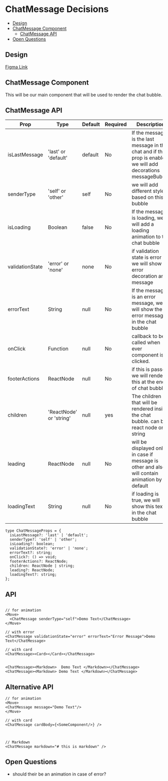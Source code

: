 # ChatMessage Decisions

- [Design](#design)
- [ChatMessage Component](#ChatMessage-component)
  - [ChatMessage API](#ChatMessage-api)
- [Open Questions](#open-questions)

## Design

[Figma Link](https://www.figma.com/design/jubmQL9Z8V7881ayUD95ps/Blade-DSL?node-id=100413-32686&t=n9A7LztwEkIsly3v-0)

## ChatMessage Component

This will be our main component that will be used to render the chat bubble.

## ChatMessage API

| Prop                   | Type                                        | Default | Required | Description                                                                                                                                                     |
| ---------------------- | ------------------------------------------- | ------- | -------- | --------------------------------------------------------------------------------------------------------------------------------------------------------------- |
| isLastMessage          | 'last' or  'default'                                | default   | No       | If the message is the last message in the chat and if this prop is enabled we will add decorations messageBubble                                                |
| senderType          | 'self' or 'other'                              | self   | No       | we will add  different styles based on this bubble                              |
| isLoading              | Boolean                                     | false   | No       | If the message is loading, we will add a loading animation to the chat bubble                                                                                   |
| validationState                | 'error' or 'none'                              | none   | No       |  if validation state is error we will show error decoration and message|
| errorText              | String                                      | null    | No       | If the message is an error message, we will show the error message in the chat bubble                                                                                   |
| onClick           | Function                                    | null    | No       | callback to be called when ever component is clicked.                                                                                                                          |
| footerActions        | ReactNode | null    | No       | if this is passed we will render this at the end of chat bubble                               |
| children               |  'ReactNode' or 'string'                          | null    | yes      | The children that will be rendered inside the chat bubble. can be react node or a string                                                                        |
| leading             | ReactNode                                   | null    | No       | will be displayed only in case  if message is other and also, will contain animation by default                                   |
|loadingText | String | null | No | if loading is true, we will show this text in the chat bubble |

```tsx
type ChatMessageProps = {
  isLastMessage?: 'last' | 'default';
  senderType?: 'self' | 'other';
  isLoading?: boolean;
  validationState?: 'error' | 'none';
  errorText?: string;
  onClick?: () => void;
  footerActions?: ReactNode;
  children: ReactNode | string;
  leading?: ReactNode;
  loadingText?: string;
};
```

## API

```tsx

// for animation
<Move>
  <ChatMessage senderType="self">Demo Text</ChatMessage>
</Move>

// with error
<ChatMessage validationState="error" errorText="Error Message">Demo Text</ChatMessage>

// with card
<ChatMessage><Card></Card></ChatMessage>


<ChatMessage><Markdown>  Demo Text </Markdown></ChatMessage>
<ChatMessage><Markdown> Demo Text </Markdown></ChatMessage>
```

## Alternative API

```tsx
// for animation
<Move>
<ChatMessage message="Demo Text"/>
</Move>

// with card
<ChatMessage cardBody={<SomeComponent/>} />



// Markdown
<ChatMessage markdown="# this is markdown" />
```

## Open Questions

- should their be an animation in case of error?
